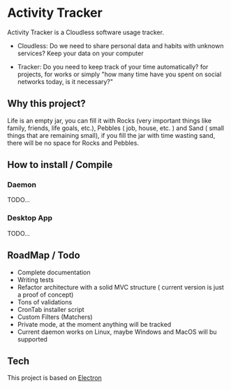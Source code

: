 # Activity Tracker

Activity Tracker is a Cloudless software usage tracker.

- Cloudless: Do we need to share personal data and habits with unknown services? Keep your data on your computer

- Tracker: Do you need to keep track of your time automatically? for projects, for works or simply "how many time have you spent on social networks today, is it necessary?"

## Why this project?

Life is an empty jar, you can fill it with Rocks (very important things like family, friends, life goals, etc.), Pebbles ( job, house, etc. ) and Sand ( small things that are remaining small), if you fill the jar with time wasting sand, there will be no space for Rocks and Pebbles.

## How to install / Compile
### Daemon
TODO...

### Desktop App
TODO...

## RoadMap / Todo

- Complete documentation
- Writing tests
- Refactor architecture with a solid MVC structure ( current version is just a proof of concept)
- Tons of validations
- CronTab installer script
- Custom Filters (Matchers)
- Private mode, at the moment anything will be tracked
- Current daemon works on Linux, maybe Windows and MacOS will bu supported

## Tech

This project is based on [Electron](https://github.com/electron/electron)




